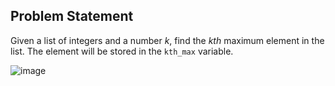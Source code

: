 ## Problem Statement

Given a list of integers and a number *k*, find the *kth* maximum element in the list. The element will be stored in the `kth_max` variable.

![image](https://user-images.githubusercontent.com/34655912/120216271-6c015480-c254-11eb-8da8-97c9bad9c063.png)

